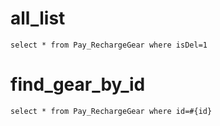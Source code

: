 all_list
===
    select * from Pay_RechargeGear where isDel=1
find_gear_by_id
===
    select * from Pay_RechargeGear where id=#{id}